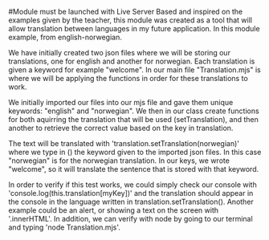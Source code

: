 #Module must be launched with Live Server
Based and inspired on the examples given by the teacher, this module was created as a tool that will allow translation between languages in my future application. In this module example, from english-norwegian. 

We have initially created two json files where we will be storing our translations, one for english and another for norwegian. Each translation is given a keyword for example "welcome". In our main file "Translation.mjs" is where we will be applying the functions in order for these translations to work. 

We initially imported our files into our mjs file and gave them unique keywords: "english" and "norwegian". We then in our class create functions for both aquirring the translation that will be used (setTranslation), and then another to retrieve the correct value based on the key in translation. 

The text will be translated with 'translation.setTranslation(norwegian)' where we type in () the keyword given to the imported json files. In this case "norwegian" is for the norwegian translation. In our keys, we wrote "welcome", so it will translate the sentence that is stored with that keyword. 

In order to verify if this test works, we could simply check our console with 'console.log(this.translation[myKey])' and the translation should appear in the console in the language written in translation.setTranslation(). Another example could be an alert, or showing a text on the screen with '.innerHTML'. In addition, we can verify with node by going to our terminal and typing 'node Translation.mjs'. 

